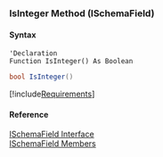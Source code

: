 ﻿### IsInteger Method (ISchemaField)

#### Syntax

```vbnet
'Declaration
Function IsInteger() As Boolean
```

```csharp
bool IsInteger()
```

[!include[Requirements](../partials/requirements.md)]

#### Reference

[ISchemaField Interface](fcSDK~FChoice.Foundation.Schema.ISchemaField.md)  
[ISchemaField Members](fcSDK~FChoice.Foundation.Schema.ISchemaField_members.md)